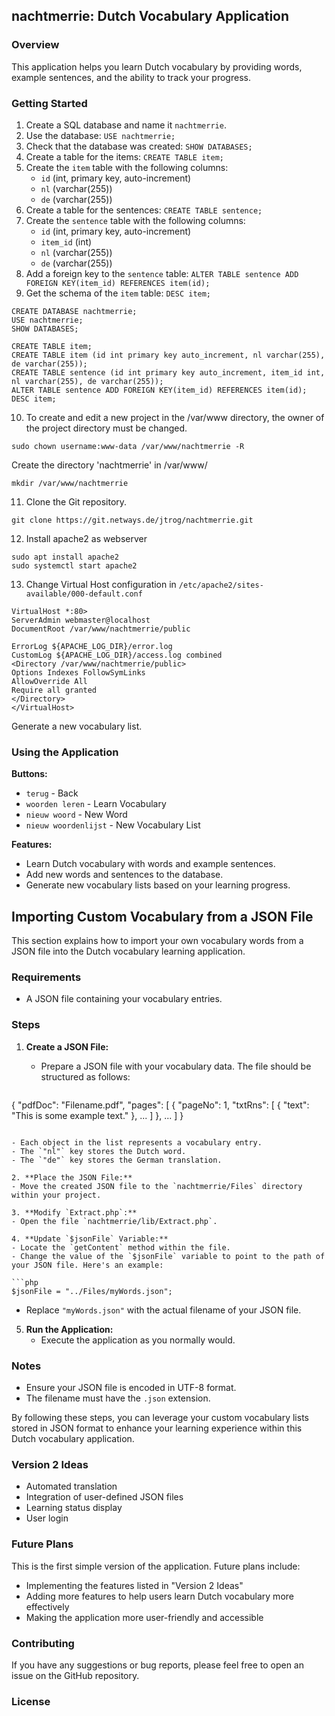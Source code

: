 ## nachtmerrie: Dutch Vocabulary Application

### Overview

This application helps you learn Dutch vocabulary by providing words, example sentences, and the ability to track your progress.

### Getting Started

1. Create a SQL database and name it `nachtmerrie`.
2. Use the database: `USE nachtmerrie;`
3. Check that the database was created: `SHOW DATABASES;`
4. Create a table for the items: `CREATE TABLE item;`
5. Create the `item` table with the following columns:
    - `id` (int, primary key, auto-increment)
    - `nl` (varchar(255))
    - `de` (varchar(255))
6. Create a table for the sentences: `CREATE TABLE sentence;`
7. Create the `sentence` table with the following columns:
    - `id` (int, primary key, auto-increment)
    - `item_id` (int)
    - `nl` (varchar(255))
    - `de` (varchar(255))
8. Add a foreign key to the `sentence` table: `ALTER TABLE sentence ADD FOREIGN KEY(item_id) REFERENCES item(id);`
9. Get the schema of the `item` table: `DESC item;`
```
CREATE DATABASE nachtmerrie;
USE nachtmerrie;
SHOW DATABASES;

CREATE TABLE item;
CREATE TABLE item (id int primary key auto_increment, nl varchar(255), de varchar(255));
CREATE TABLE sentence (id int primary key auto_increment, item_id int, nl varchar(255), de varchar(255));
ALTER TABLE sentence ADD FOREIGN KEY(item_id) REFERENCES item(id); 
DESC item;
```
10. To create and edit a new project in the /var/www directory, the owner of the project directory must be changed.

`sudo chown username:www-data /var/www/nachtmerrie -R`

Create the directory 'nachtmerrie' in /var/www/

`mkdir /var/www/nachtmerrie`

11. Clone the Git repository.

`git clone https://git.netways.de/jtrog/nachtmerrie.git`

12. Install apache2 as webserver
```
sudo apt install apache2
sudo systemctl start apache2
```
13. Change Virtual Host configuration in `/etc/apache2/sites-available/000-default.conf`
```
VirtualHost *:80>
ServerAdmin webmaster@localhost
DocumentRoot /var/www/nachtmerrie/public

ErrorLog ${APACHE_LOG_DIR}/error.log
CustomLog ${APACHE_LOG_DIR}/access.log combined
<Directory /var/www/nachtmerrie/public>
Options Indexes FollowSymLinks
AllowOverride All
Require all granted
</Directory>
</VirtualHost>
```


Generate a new vocabulary list.

### Using the Application

**Buttons:**

- `terug` - Back
- `woorden leren` - Learn Vocabulary
- `nieuw woord` - New Word
- `nieuw woordenlijst` - New Vocabulary List

**Features:**

- Learn Dutch vocabulary with words and example sentences.
- Add new words and sentences to the database.
- Generate new vocabulary lists based on your learning progress.

## Importing Custom Vocabulary from a JSON File

This section explains how to import your own vocabulary words from a JSON file into the Dutch vocabulary learning application.

### Requirements

- A JSON file containing your vocabulary entries.

### Steps

1. **Create a JSON File:**
   - Prepare a JSON file with your vocabulary data. The file should be structured as follows:

   ```json
  {
  "pdfDoc": "Filename.pdf",
  "pages": [
    {
      "pageNo": 1,
      "txtRns": [
        {
          "text": "This is some example text."
        },
        ...
      ]
    },
    ...
  ]
}
   ```

   - Each object in the list represents a vocabulary entry.
   - The `"nl"` key stores the Dutch word.
   - The `"de"` key stores the German translation.

2. **Place the JSON File:**
   - Move the created JSON file to the `nachtmerrie/Files` directory within your project.

3. **Modify `Extract.php`:**
   - Open the file `nachtmerrie/lib/Extract.php`.

4. **Update `$jsonFile` Variable:**
   - Locate the `getContent` method within the file.
   - Change the value of the `$jsonFile` variable to point to the path of your JSON file. Here's an example:

   ```php
   $jsonFile = "../Files/myWords.json";
   ```

   - Replace `"myWords.json"` with the actual filename of your JSON file.

5. **Run the Application:**
   - Execute the application as you normally would.

### Notes

- Ensure your JSON file is encoded in UTF-8 format.
- The filename must have the `.json` extension.


By following these steps, you can leverage your custom vocabulary lists stored in JSON format to enhance your learning experience within this Dutch vocabulary application.


### Version 2 Ideas

- Automated translation
- Integration of user-defined JSON files
- Learning status display
- User login

### Future Plans

This is the first simple version of the application. Future plans include:

- Implementing the features listed in "Version 2 Ideas"
- Adding more features to help users learn Dutch vocabulary more effectively
- Making the application more user-friendly and accessible

### Contributing

If you have any suggestions or bug reports, please feel free to open an issue on the GitHub repository.

### License


